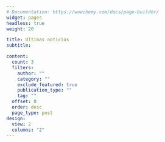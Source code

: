 ```yaml
---
# Documentation: https://wowchemy.com/docs/page-builder/
widget: pages
headless: true
weight: 20

title: Ultimas noticias
subtitle:

content:
  count: 3
  filters:
    author: ""
    category: ""
    exclude_featured: true
    publication_type: ""
    tag: ""
  offset: 0
  order: desc
  page_type: post
design:
  view: 2
  columns: "2"
---
```

